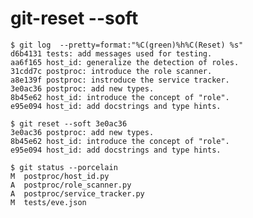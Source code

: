 # git-reset --soft

    $ git log  --pretty=format:"%C(green)%h%C(Reset) %s"
    d6b4131 tests: add messages used for testing.
    aa6f165 host_id: generalize the detection of roles.
    31cdd7c postproc: introduce the role scanner.
    a8e139f postproc: instroduce the service tracker.
    3e0ac36 postproc: add new types.
    8b45e62 host_id: introduce the concept of "role".
    e95e094 host_id: add docstrings and type hints.

    $ git reset --soft 3e0ac36
    3e0ac36 postproc: add new types.
    8b45e62 host_id: introduce the concept of "role".
    e95e094 host_id: add docstrings and type hints.

    $ git status --porcelain
    M  postproc/host_id.py
    A  postproc/role_scanner.py
    A  postproc/service_tracker.py
    M  tests/eve.json
